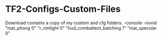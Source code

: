 # TF2-Configs-Custom-Files
Download contains a copy of my custom and cfg folders.
-console -novid "mat_phong 0" "r_rimlight 0" "hud_combattext_batching 1" "mat_specular 0"
